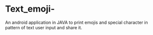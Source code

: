 # Text_emoji-
An android application in JAVA to print emojis and special character in pattern of text user input and share it.
